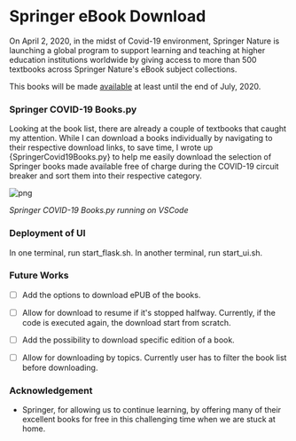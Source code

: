# Springer eBook Download

On April 2, 2020, in the midst of Covid-19 environment, Springer Nature is launching a global program to support learning and teaching at higher education institutions worldwide by giving access to more than 500 textbooks across Springer Nature's eBook subject collections.

This books will be made [available](https://www.springernature.com/gp/librarians/news-events/all-news-articles/industry-news-initiatives/free-access-to-textbooks-for-institutions-affected-by-coronaviru/17855960) at least until the end of July, 2020.



### Springer COVID-19 Books.py

Looking at the book list, there are already a couple of textbooks that caught my attention. While I can download a books individually by navigating to their respective download links, to save time, I wrote up {SpringerCovid19Books.py} to help me easily download the selection of Springer books made available free of charge during the COVID-19 circuit breaker and sort them into their respective category. 



<img src="./Example/1Nl0q4Ue48.png" alt="png" style="130%;" />

*Springer COVID-19 Books.py running on VSCode*


### Deployment of UI
In one terminal, run start_flask.sh.
In another terminal, run start_ui.sh.


### Future Works

- [ ] Add the options to download ePUB of the books.
- [ ] Allow for download to resume if it's stopped halfway. Currently, if the code is executed again, the download start from scratch.
- [ ] Add the possibility to download specific edition of a book.
- [ ] Allow for downloading by topics. Currently user has to filter the book list before downloading.



### Acknowledgement

- Springer, for allowing us to continue learning, by offering many of their excellent books for free in this challenging time when we are stuck at home.
